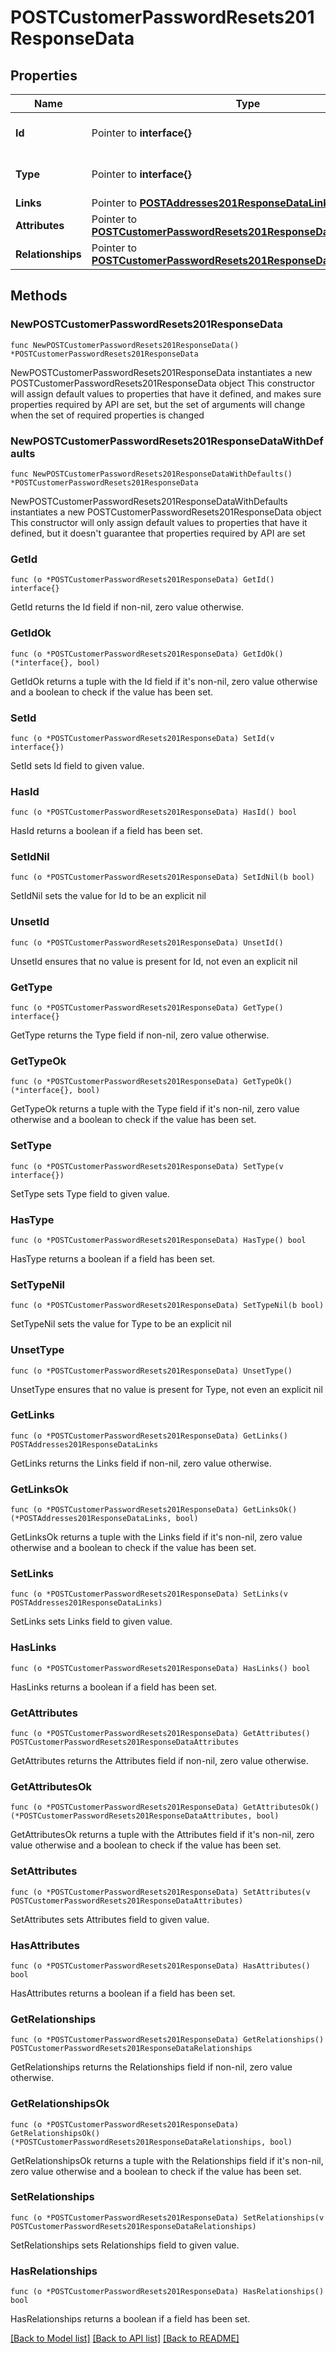 # POSTCustomerPasswordResets201ResponseData

## Properties

Name | Type | Description | Notes
------------ | ------------- | ------------- | -------------
**Id** | Pointer to **interface{}** | The resource&#39;s id | [optional] 
**Type** | Pointer to **interface{}** | The resource&#39;s type | [optional] 
**Links** | Pointer to [**POSTAddresses201ResponseDataLinks**](POSTAddresses201ResponseDataLinks.md) |  | [optional] 
**Attributes** | Pointer to [**POSTCustomerPasswordResets201ResponseDataAttributes**](POSTCustomerPasswordResets201ResponseDataAttributes.md) |  | [optional] 
**Relationships** | Pointer to [**POSTCustomerPasswordResets201ResponseDataRelationships**](POSTCustomerPasswordResets201ResponseDataRelationships.md) |  | [optional] 

## Methods

### NewPOSTCustomerPasswordResets201ResponseData

`func NewPOSTCustomerPasswordResets201ResponseData() *POSTCustomerPasswordResets201ResponseData`

NewPOSTCustomerPasswordResets201ResponseData instantiates a new POSTCustomerPasswordResets201ResponseData object
This constructor will assign default values to properties that have it defined,
and makes sure properties required by API are set, but the set of arguments
will change when the set of required properties is changed

### NewPOSTCustomerPasswordResets201ResponseDataWithDefaults

`func NewPOSTCustomerPasswordResets201ResponseDataWithDefaults() *POSTCustomerPasswordResets201ResponseData`

NewPOSTCustomerPasswordResets201ResponseDataWithDefaults instantiates a new POSTCustomerPasswordResets201ResponseData object
This constructor will only assign default values to properties that have it defined,
but it doesn't guarantee that properties required by API are set

### GetId

`func (o *POSTCustomerPasswordResets201ResponseData) GetId() interface{}`

GetId returns the Id field if non-nil, zero value otherwise.

### GetIdOk

`func (o *POSTCustomerPasswordResets201ResponseData) GetIdOk() (*interface{}, bool)`

GetIdOk returns a tuple with the Id field if it's non-nil, zero value otherwise
and a boolean to check if the value has been set.

### SetId

`func (o *POSTCustomerPasswordResets201ResponseData) SetId(v interface{})`

SetId sets Id field to given value.

### HasId

`func (o *POSTCustomerPasswordResets201ResponseData) HasId() bool`

HasId returns a boolean if a field has been set.

### SetIdNil

`func (o *POSTCustomerPasswordResets201ResponseData) SetIdNil(b bool)`

 SetIdNil sets the value for Id to be an explicit nil

### UnsetId
`func (o *POSTCustomerPasswordResets201ResponseData) UnsetId()`

UnsetId ensures that no value is present for Id, not even an explicit nil
### GetType

`func (o *POSTCustomerPasswordResets201ResponseData) GetType() interface{}`

GetType returns the Type field if non-nil, zero value otherwise.

### GetTypeOk

`func (o *POSTCustomerPasswordResets201ResponseData) GetTypeOk() (*interface{}, bool)`

GetTypeOk returns a tuple with the Type field if it's non-nil, zero value otherwise
and a boolean to check if the value has been set.

### SetType

`func (o *POSTCustomerPasswordResets201ResponseData) SetType(v interface{})`

SetType sets Type field to given value.

### HasType

`func (o *POSTCustomerPasswordResets201ResponseData) HasType() bool`

HasType returns a boolean if a field has been set.

### SetTypeNil

`func (o *POSTCustomerPasswordResets201ResponseData) SetTypeNil(b bool)`

 SetTypeNil sets the value for Type to be an explicit nil

### UnsetType
`func (o *POSTCustomerPasswordResets201ResponseData) UnsetType()`

UnsetType ensures that no value is present for Type, not even an explicit nil
### GetLinks

`func (o *POSTCustomerPasswordResets201ResponseData) GetLinks() POSTAddresses201ResponseDataLinks`

GetLinks returns the Links field if non-nil, zero value otherwise.

### GetLinksOk

`func (o *POSTCustomerPasswordResets201ResponseData) GetLinksOk() (*POSTAddresses201ResponseDataLinks, bool)`

GetLinksOk returns a tuple with the Links field if it's non-nil, zero value otherwise
and a boolean to check if the value has been set.

### SetLinks

`func (o *POSTCustomerPasswordResets201ResponseData) SetLinks(v POSTAddresses201ResponseDataLinks)`

SetLinks sets Links field to given value.

### HasLinks

`func (o *POSTCustomerPasswordResets201ResponseData) HasLinks() bool`

HasLinks returns a boolean if a field has been set.

### GetAttributes

`func (o *POSTCustomerPasswordResets201ResponseData) GetAttributes() POSTCustomerPasswordResets201ResponseDataAttributes`

GetAttributes returns the Attributes field if non-nil, zero value otherwise.

### GetAttributesOk

`func (o *POSTCustomerPasswordResets201ResponseData) GetAttributesOk() (*POSTCustomerPasswordResets201ResponseDataAttributes, bool)`

GetAttributesOk returns a tuple with the Attributes field if it's non-nil, zero value otherwise
and a boolean to check if the value has been set.

### SetAttributes

`func (o *POSTCustomerPasswordResets201ResponseData) SetAttributes(v POSTCustomerPasswordResets201ResponseDataAttributes)`

SetAttributes sets Attributes field to given value.

### HasAttributes

`func (o *POSTCustomerPasswordResets201ResponseData) HasAttributes() bool`

HasAttributes returns a boolean if a field has been set.

### GetRelationships

`func (o *POSTCustomerPasswordResets201ResponseData) GetRelationships() POSTCustomerPasswordResets201ResponseDataRelationships`

GetRelationships returns the Relationships field if non-nil, zero value otherwise.

### GetRelationshipsOk

`func (o *POSTCustomerPasswordResets201ResponseData) GetRelationshipsOk() (*POSTCustomerPasswordResets201ResponseDataRelationships, bool)`

GetRelationshipsOk returns a tuple with the Relationships field if it's non-nil, zero value otherwise
and a boolean to check if the value has been set.

### SetRelationships

`func (o *POSTCustomerPasswordResets201ResponseData) SetRelationships(v POSTCustomerPasswordResets201ResponseDataRelationships)`

SetRelationships sets Relationships field to given value.

### HasRelationships

`func (o *POSTCustomerPasswordResets201ResponseData) HasRelationships() bool`

HasRelationships returns a boolean if a field has been set.


[[Back to Model list]](../README.md#documentation-for-models) [[Back to API list]](../README.md#documentation-for-api-endpoints) [[Back to README]](../README.md)


